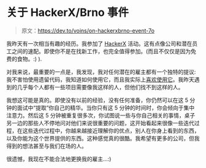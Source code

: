 # 关于 HackerX/Brno 事件

> 原文：<https://dev.to/voins/on-hackerxbrno-event-7o>

我昨天有一次相当有趣的经历。我参加了 [HackerX](https://www.hackerx.org) 活动。这有点像公司和潜在员工之间的速配。即使你不是在找新工作，也完全值得参加。(而且不仅仅是因为免费的食物。:) ).

对我来说，最重要的一点是，我发现，我对任何潜在的雇主都有一个独特的提议:我不害怕使用遗留代码，我知道如何使用它，而且我实际上[喜欢使用它](https://dev.to/voins/is-legacy-code-that-bad)。我昨天遇到的几乎每个人都有一些项目需要像我这样的人，但他们找不到这样的人。

我想这可能是真的。即使没有以前的经验，没有任何准备，你仍然可以在这 5 分钟的面试中“提取”你自己的精华。当你只有这 5 分钟的时间时，你会倾向于集中注意力。然后这 5 分钟被重复很多次，你试图说一些与你自己相关的事情，桌子另一边的那些人不停地问对他们来说很重要的问题，这开始看起来很像一些迭代过程，在这些迭代过程中，你越来越接近理解你的优点，别人在你身上看到的东西，以及你能为这个世界提供的东西。这种感觉真的很酷。我希望有更多的公司，但我得到的想法甚至与我们在场的人。

很遗憾，我现在不能合法地更换我的雇主...:)